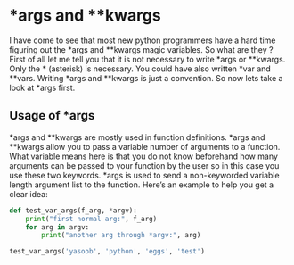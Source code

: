 # *args and **kwargs

I have come to see that most new python programmers have a hard time figuring out the *args and **kwargs magic variables. So what are they ? First of all let me tell you that it is not necessary to write *args or **kwargs. Only the * (asterisk) is necessary. You could have also written *var and **vars. Writing *args and **kwargs is just a convention. So now lets take a look at *args first.

## Usage of *args
*args and **kwargs are mostly used in function definitions. *args and **kwargs allow you to pass a variable number of arguments to a function. What variable means here is that you do not know beforehand how many arguments can be passed to your function by the user so in this case you use these two keywords. *args is used to send a non-keyworded variable length argument list to the function. Here’s an example to help you get a clear idea:

```python
def test_var_args(f_arg, *argv):
    print("first normal arg:", f_arg)
    for arg in argv:
        print("another arg through *argv:", arg)

test_var_args('yasoob', 'python', 'eggs', 'test')
```